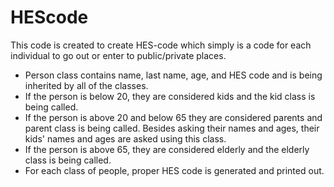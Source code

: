 # HEScode

This code is created to create HES-code which simply is a code for each individual to go out or enter to public/private places.

* Person class contains name, last name, age, and HES code and is being inherited by all of the classes.
* If the person is below 20, they are considered kids and the kid class is being called.
* If the person is above 20 and below 65 they are considered parents and parent class is being called. Besides asking their names and ages, their kids' names and ages are asked using this class.
* If the person is above 65, they are considered elderly and the elderly class is being called.
* For each class of people, proper HES code is generated and printed out.
